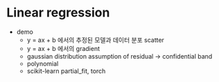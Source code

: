 # Linear regression

- demo
  - y = ax + b 에서의 추정된 모델과 데이터 분포 scatter
  - y = ax + b 에서의 gradient
  - gaussian distribution assumption of residual -> confidential band
  - polynomial 
  - scikit-learn partial_fit, torch

